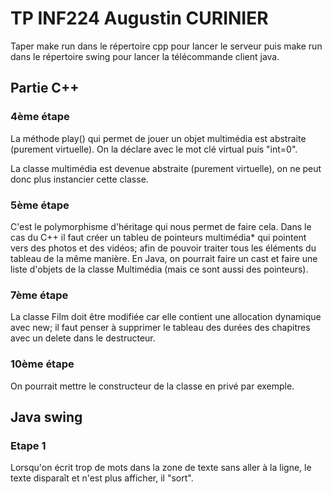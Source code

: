
# TP INF224 Augustin CURINIER

Taper make run dans le répertoire cpp pour lancer le serveur puis make run dans le répertoire swing pour lancer la télécommande client java.

## Partie C++

### 4ème étape

La méthode play() qui permet de jouer un objet multimédia est abstraite (purement virtuelle). On la déclare avec le mot clé virtual puis "int=0".

La classe multimédia est devenue abstraite (purement virtuelle), on ne peut donc plus instancier cette classe.

### 5ème étape

C'est le polymorphisme d'héritage qui nous permet de faire cela. Dans le cas du C++ il faut créer un tableu de pointeurs multimédia* qui pointent vers des photos et des vidéos; afin de pouvoir traiter tous les éléments du tableau de la même manière. En Java, on pourrait faire un cast et faire une liste d'objets de la classe Multimédia (mais ce sont aussi des pointeurs).

### 7ème étape

La classe Film doit être modifiée car elle contient une allocation dynamique avec new; il faut penser à supprimer le tableau des durées des chapitres avec un delete dans le destructeur.

### 10ème étape 

On pourrait mettre le constructeur de la classe en privé par exemple.

## Java swing

### Etape 1

Lorsqu'on écrit trop de mots dans la zone de texte sans aller à la ligne, le texte disparaît et n'est plus afficher, il "sort".





